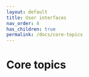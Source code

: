 ```yaml
---
layout: default
title: User interfaces
nav_order: 4
has_children: true
permalink: /docs/core-topics
---
```


# Core topics